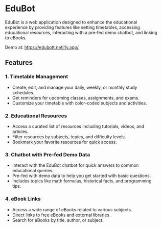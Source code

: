 # EduBot

EduBot is a web application designed to enhance the educational experience by providing features like setting timetables, accessing educational resources, interacting with a pre-fed demo chatbot, and linking to eBooks.

Demo at: https://edubott.netlify.app/

## Features

### 1. **Timetable Management**
   - Create, edit, and manage your daily, weekly, or monthly study schedules.
   - Get reminders for upcoming classes, assignments, and exams.
   - Customize your timetable with color-coded subjects and activities.

### 2. **Educational Resources**
   - Access a curated list of resources including tutorials, videos, and articles.
   - Filter resources by subjects, topics, and difficulty levels.
   - Bookmark your favorite resources for quick access.

### 3. **Chatbot with Pre-fed Demo Data**
   - Interact with the EduBot chatbot for quick answers to common educational queries.
   - Pre-fed with demo data to help you get started with basic questions.
   - Includes topics like math formulas, historical facts, and programming tips.

### 4. **eBook Links**
   - Access a wide range of eBooks related to various subjects.
   - Direct links to free eBooks and external libraries.
   - Search for eBooks by title, author, or subject.
